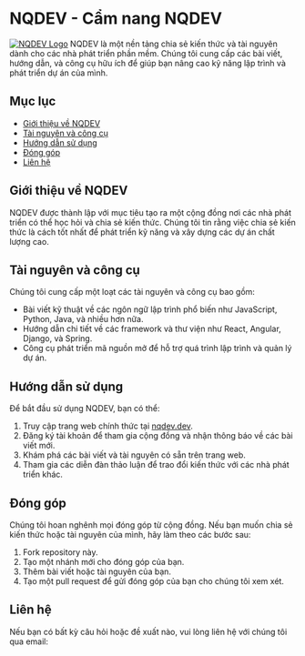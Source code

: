 # NQDEV - Cẩm nang NQDEV
[![NQDEV Logo](https://nqdev.dev/assets/images/logo.png)](https://nqdev.dev)
NQDEV là một nền tảng chia sẻ kiến thức và tài nguyên dành cho các nhà phát triển phần mềm. Chúng tôi cung cấp các bài viết, hướng dẫn, và công cụ hữu ích để giúp bạn nâng cao kỹ năng lập trình và phát triển dự án của mình.

## Mục lục
- [Giới thiệu về NQDEV](#giới-thiệu-về-nqdev)
- [Tài nguyên và công cụ](#tài-nguyên-và-công-cụ)
- [Hướng dẫn sử dụng](#hướng-dẫn-sử-dụng)
- [Đóng góp](#đóng-góp)
- [Liên hệ](#liên-hệ)

## Giới thiệu về NQDEV
NQDEV được thành lập với mục tiêu tạo ra một cộng đồng nơi các nhà phát triển có thể học hỏi và chia sẻ kiến thức. Chúng tôi tin rằng việc chia sẻ kiến thức là cách tốt nhất để phát triển kỹ năng và xây dựng các dự án chất lượng cao.

## Tài nguyên và công cụ
Chúng tôi cung cấp một loạt các tài nguyên và công cụ bao gồm:
- Bài viết kỹ thuật về các ngôn ngữ lập trình phổ biến như JavaScript, Python, Java, và nhiều hơn nữa.
- Hướng dẫn chi tiết về các framework và thư viện như React, Angular, Django, và Spring.
- Công cụ phát triển mã nguồn mở để hỗ trợ quá trình lập trình và quản lý dự án.

## Hướng dẫn sử dụng
Để bắt đầu sử dụng NQDEV, bạn có thể:
1. Truy cập trang web chính thức tại [nqdev.dev](https://nqdev.dev).
2. Đăng ký tài khoản để tham gia cộng đồng và nhận thông báo về các bài viết mới.
3. Khám phá các bài viết và tài nguyên có sẵn trên trang web.
4. Tham gia các diễn đàn thảo luận để trao đổi kiến thức với các nhà phát triển khác.

## Đóng góp
Chúng tôi hoan nghênh mọi đóng góp từ cộng đồng. Nếu bạn muốn chia sẻ kiến thức hoặc tài nguyên của mình, hãy làm theo các bước sau:
1. Fork repository này.
2. Tạo một nhánh mới cho đóng góp của bạn.
3. Thêm bài viết hoặc tài nguyên của bạn.
4. Tạo một pull request để gửi đóng góp của bạn cho chúng tôi xem xét.

## Liên hệ
Nếu bạn có bất kỳ câu hỏi hoặc đề xuất nào, vui lòng liên hệ với chúng tôi qua email:
